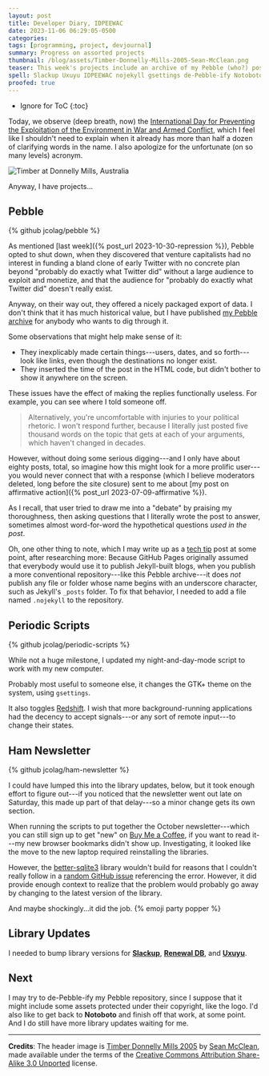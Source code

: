```yaml
---
layout: post
title: Developer Diary, IDPEEWAC
date: 2023-11-06 06:29:05-0500
categories:
tags: [programming, project, devjournal]
summary: Progress on assorted projects
thumbnail: /blog/assets/Timber-Donnelly-Mills-2005-Sean-McClean.png
teaser: This week's projects include an archive of my Pebble (who?) posts, my periodic scripts, and some library updates.
spell: Slackup Uxuyu IDPEEWAC nojekyll gsettings de-Pebble-ify Notoboto McClean Unported sqlite3
proofed: true
---
```


* Ignore for ToC
{:toc}

Today, we observe (deep breath, now) the [International Day for Preventing the Exploitation of the Environment in War and Armed Conflict](https://en.wikipedia.org/wiki/International_Day_for_Preventing_the_Exploitation_of_the_Environment_in_War_and_Armed_Conflict), which I feel like I shouldn't need to explain when it already has more than half a dozen of clarifying words in the name.  I also apologize for the unfortunate (on so many levels) acronym.

![Timber at Donnelly Mills, Australia](/blog/assets/Timber-Donnelly-Mills-2005-Sean-McClean.png "I apologize if this triggers that condition where people feel uncomfortable looking at arrays of holes")

Anyway, I have projects...

## Pebble

{% github jcolag/pebble %}

As mentioned [last week]({% post_url 2023-10-30-repression %}), Pebble opted to shut down, when they discovered that venture capitalists had no interest in funding a bland clone of early Twitter with no concrete plan beyond "probably do exactly what Twitter did" without a large audience to exploit and monetize, and that the audience for "probably do exactly what Twitter did" doesn't really exist.

Anyway, on their way out, they offered a nicely packaged export of data.  I don't think that it has much historical value, but I have published [my Pebble archive](https://jcolag.github.io/pebble/) for anybody who wants to dig through it.

Some observations that might help make sense of it:

 * They inexplicably made certain things---users, dates, and so forth---look like links, even though the destinations no longer exist.
 * They inserted the time of the post in the HTML code, but didn't bother to show it anywhere on the screen.

These issues have the effect of making the replies functionally useless.  For example, you can see where I told someone off.

 > Alternatively, you're uncomfortable with injuries to your political rhetoric. I won't respond further, because I literally just posted five thousand words on the topic that gets at each of your arguments, which haven't changed in decades.

However, without doing some serious digging---and I only have about eighty posts, total, so imagine how this might look for a more prolific user---you would never connect that with a response (which I believe moderators deleted, long before the site closure) sent to me about [my post on affirmative action]({% post_url 2023-07-09-affirmative %}).

As I recall, that user tried to draw me into a "debate" by praising my thoroughness, then asking questions that I literally wrote the post to answer, sometimes almost word-for-word the hypothetical questions *used in the post*.

Oh, one other thing to note, which I may write up as a [tech tip](/blog/tag/techtips) post at some point, after researching more:  Because GitHub Pages originally assumed that everybody would use it to publish Jekyll-built blogs, when you publish a more conventional repository---like this Pebble archive---it does *not* publish any file or folder whose name begins with an underscore character, such as Jekyll's `_posts` folder.  To fix that behavior, I needed to add a file named `.nojekyll` to the repository.

## Periodic Scripts

{% github jcolag/periodic-scripts %}

While not a huge milestone, I updated my night-and-day-mode script to work with my new computer.

Probably most useful to someone else, it changes the GTK+ theme on the system, using `gsettings`.

It also toggles [Redshift](http://jonls.dk/redshift/).  I wish that more background-running applications had the decency to accept signals---or any sort of remote input---to change their states.

## Ham Newsletter

{% github jcolag/ham-newsletter %}

I could have lumped this into the library updates, below, but it took enough effort to figure out---if you noticed that the newsletter went out late on Saturday, this made up part of that delay---so a minor change gets its own section.

When running the scripts to put together the October newsletter---which you can still sign up to get "new" on [Buy Me a Coffee](https://www.buymeacoffee.com/jcolag), if you want to read it---my new browser bookmarks didn't show up.  Investigating, it looked like the move to the new laptop required reinstalling the libraries.

However, the [better-sqlite3](https://www.npmjs.com/package/better-sqlite3) library wouldn't build for reasons that I couldn't really follow in a [random GitHub issue](https://github.com/signalapp/Signal-Desktop/issues/5220#issuecomment-933023179) referencing the error.  However, it did provide enough context to realize that the problem would probably go away by changing to the latest version of the library.

And maybe shockingly...it did the job.  {% emoji party popper %}

## Library Updates

I needed to bump library versions for [**Slackup**](https://github.com/jcolag/slackup), [**Renewal DB**](https://github.com/jcolag/RenewDB), and [**Uxuyu**](https://github.com/jcolag/Uxuyu).

## Next

I may try to de-Pebble-ify my Pebble repository, since I suppose that it might include some assets protected under their copyright, like the logo.  I'd also like to get back to **Notoboto** and finish off that work, at some point.  And I do still have more library updates waiting for me.

* * *

**Credits**:  The header image is [Timber Donnelly Mills 2005](https://commons.wikimedia.org/wiki/File:Timber_DonnellyMills2005_SeanMcClean.jpg) by [Sean McClean](https://en.wikipedia.org/wiki/User:SeanMack), made available under the terms of the [Creative Commons Attribution Share-Alike 3.0 Unported](https://creativecommons.org/licenses/by-sa/3.0/deed.en) license.

